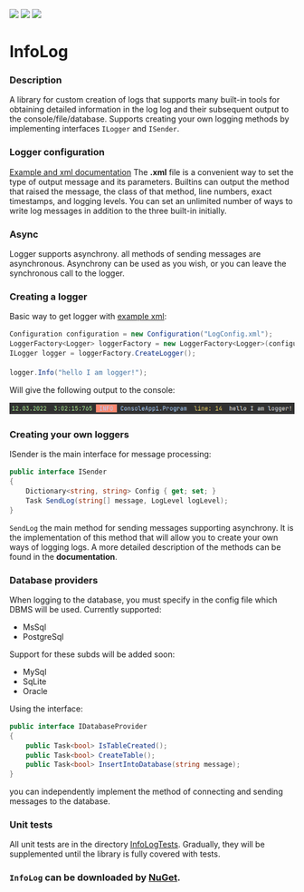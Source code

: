 [![](https://img.shields.io/badge/System.Data.SqlClient-4.8.3-informational)](https://www.nuget.org/packages/System.Data.SqlClient)
[![](https://img.shields.io/badge/Npgsql-6.0.4-informational)](https://www.npgsql.org/)
[![](https://img.shields.io/badge/xunit-2.4.2-black)](https://xunit.net/)
# InfoLog
### Description
A library for custom creation of logs that supports many built-in tools for obtaining detailed information in the log log and their subsequent output to the console/file/database. Supports creating your own logging methods by implementing interfaces `ILogger` and `ISender`.
### Logger configuration
[Example and xml documentation](https://github.com/KorablikDimak/InfoLog/blob/master/LogConfig.xml) 
The **.xml** file is a convenient way to set the type of output message and its parameters. Builtins can output the method that raised the message, the class of that method, line numbers, exact timestamps, and logging levels. You can set an unlimited number of ways to write log messages in addition to the three built-in initially.
### Async
Logger supports asynchrony. all methods of sending messages are asynchronous. Asynchrony can be used as you wish, or you can leave the synchronous call to the logger.
### Creating a logger
Basic way to get logger with [example xml](https://github.com/KorablikDimak/InfoLog/blob/master/LogConfig.xml):
```C#
Configuration configuration = new Configuration("LogConfig.xml");
LoggerFactory<Logger> loggerFactory = new LoggerFactory<Logger>(configuration);
ILogger logger = loggerFactory.CreateLogger();

logger.Info("hello I am logger!");
```
Will give the following output to the console:

![screenConsoleLog](https://github.com/KorablikDimak/InfoLog/blob/master/console%20output.png)
### Creating your own loggers
ISender is the main interface for message processing:
```C#
public interface ISender
{
    Dictionary<string, string> Config { get; set; }
    Task SendLog(string[] message, LogLevel logLevel);
}
```
`SendLog` the main method for sending messages supporting asynchrony. It is the implementation of this method that will allow you to create your own ways of logging logs.
A more detailed description of the methods can be found in the **documentation**.

### Database providers

When logging to the database, you must specify in the config file which DBMS will be used.
Currently supported:
- MsSql
- PostgreSql

Support for these subds will be added soon:
- MySql
- SqLite
- Oracle

Using the interface:
```C#
public interface IDatabaseProvider
{
    public Task<bool> IsTableCreated();
    public Task<bool> CreateTable();
    public Task<bool> InsertIntoDatabase(string message);
}
``` 
you can independently implement the method of connecting and sending messages to the database.

### Unit tests

All unit tests are in the directory [InfoLogTests](https://github.com/KorablikDimak/InfoLog/tree/master/InfoLogTests).
Gradually, they will be supplemented until the library is fully covered with tests.

### `InfoLog` can be downloaded by [NuGet](https://www.nuget.org/packages/InfoLog).
